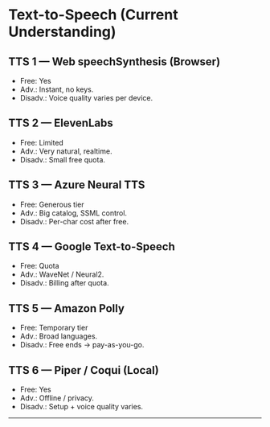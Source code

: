 # Text-to-Speech (Current Understanding)

## TTS 1 — Web speechSynthesis (Browser)
- Free: Yes
- Adv.: Instant, no keys.
- Disadv.: Voice quality varies per device.

## TTS 2 — ElevenLabs
- Free: Limited
- Adv.: Very natural, realtime.
- Disadv.: Small free quota.

## TTS 3 — Azure Neural TTS
- Free: Generous tier
- Adv.: Big catalog, SSML control.
- Disadv.: Per-char cost after free.

## TTS 4 — Google Text-to-Speech
- Free: Quota
- Adv.: WaveNet / Neural2.
- Disadv.: Billing after quota.

## TTS 5 — Amazon Polly
- Free: Temporary tier
- Adv.: Broad languages.
- Disadv.: Free ends → pay-as-you-go.

## TTS 6 — Piper / Coqui (Local)
- Free: Yes
- Adv.: Offline / privacy.
- Disadv.: Setup + voice quality varies.

---